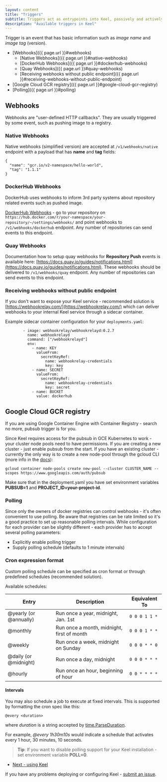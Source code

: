 ```yaml
--- 
layout: content 
title: "Triggers" 
subtitle: Triggers act as entrypoints into Keel, passively and actively (polling) checking for new images
description: "Available triggers in Keel"
---
```


Trigger is an event that has basic information such as _image name_ and _image tag_ (version).

- [Webhooks]({{ page.url }}#webhooks)
  * [Native Webhooks]({{ page.url }}#native-webhooks)
  * [DockerHub Webhooks]({{ page.url }}#dockerhub-webhooks)
  * [Quay Webhooks]({{ page.url }}#quay-webhooks)
  * [Receiving webhooks without public endpoint]({{ page.url }}#receiving-webhooks-without-public-endpoint)
- [Google Cloud GCR registry]({{ page.url }}#google-cloud-gcr-registry) 
- [Polling]({{ page.url }}#polling)

## Webhooks

Webhooks are "user-defined HTTP callbacks". They are usually triggered by some event, such as pushing image to a registry.

###  Native Webhooks

Native webhooks (simplified version) are accepted at `/v1/webhooks/native` endpoint with a payload that has __name__ and __tag__ fields: 

```
{
  "name": "gcr.io/v2-namespace/hello-world", 
  "tag": "1.1.1"
}
```

### DockerHub Webhooks

DockerHub uses webhooks to inform 3rd party systems about repository related events such as pushed image.

[DockerHub Webhooks](https://docs.docker.com/docker-hub/webhooks/) - go to your repository on 
`https://hub.docker.com/r/your-namespace/your-repository/~/settings/webhooks/` and point webhooks
to `/v1/webhooks/dockerhub` endpoint. Any number of repositories 
can send events to this endpoint.


### Quay Webhooks 

Documentation how to setup quay webhooks for __Repository Push__ events is available here: [https://docs.quay.io/guides/notifications.html](https://docs.quay.io/guides/notifications.html). These webhooks should be delivered to `/v1/webhooks/quay` endpoint. Any number of repositories 
can send events to this endpoint.


### Receiving webhooks without public endpoint

If you don't want to expose your Keel service - recommended solution is [https://webhookrelay.com/](https://webhookrelay.com/) which can deliver webhooks to your internal Keel service through a sidecar container.

Example sidecar container configuration for your `deployments.yaml`:

```
        - image: webhookrelay/webhookrelayd:0.2.7
          name: webhookrelayd
          command: ["/webhookrelayd"]
          env:                         
            - name: KEY
              valueFrom:
                secretKeyRef:
                  name: webhookrelay-credentials
                  key: key                
            - name: SECRET
              valueFrom:
                secretKeyRef:
                  name: webhookrelay-credentials
                  key: secret
            - name: BUCKET
              value: dockerhub      
```

## Google Cloud GCR registry

If you are using Google Container Engine with Container Registry - search no more, pubsub trigger is for you.

Since Keel requires access for the pubsub in GCE Kubernetes to work - your cluster node pools need to have permissions. If you are creating a new cluster - just enable pubsub from the start. If you have an existing cluster - currently the only way is to create a new node-pool through the gcloud CLI (more info in the [docs](https://cloud.google.com/sdk/gcloud/reference/container/node-pools/create?hl=en_US&_ga=1.2114551.650086469.1487625651)):

```
gcloud container node-pools create new-pool --cluster CLUSTER_NAME --scopes https://www.googleapis.com/auth/pubsub
``` 

Make sure that in the deployment.yaml you have set environment variables __PUBSUB=1__ and __PROJECT_ID=your-project-id__. 


### Polling

Since only the owners of docker registries can control webhooks - it's often convenient to use
polling. Be aware that registries can be rate limited so it's a good practice to set up reasonable polling intervals.
While configuration for each provider can be slightly different - each provider has to accept several polling parameters:

* Explicitly enable polling trigger
* Supply polling schedule (defaults to 1 minute intervals)

### Cron expression format

Custom polling schedule can be specified as cron format or through predefined schedules (recommended solution). 

Available schedules:


Entry                  | Description                                | Equivalent To
-----                  | -----------                                | -------------
@yearly (or @annually) | Run once a year, midnight, Jan. 1st        | `0 0 0 1 1 *`
@monthly               | Run once a month, midnight, first of month | `0 0 0 1 * *`
@weekly                | Run once a week, midnight on Sunday        | `0 0 0 * * 0`
@daily (or @midnight)  | Run once a day, midnight                   | `0 0 0 * * *`
@hourly                | Run once an hour, beginning of hour        | `0 0 * * * *`


#### Intervals

You may also schedule a job to execute at fixed intervals. This is supported by formatting the cron spec like this:

`@every <duration>`

where _duration_ is a string accepted by [time.ParseDuration](http://golang.org/pkg/time/#ParseDuration).

For example, _@every 1h30m10s_ would indicate a schedule that activates every 1 hour, 30 minutes, 10 seconds.


> **Tip**: If you want to disable polling support for your Keel installation - set environment variable
__POLL=0__.


<ul class="actions">
  <li><a href="/user-guide" class="button big">Next - using Keel</a></li>
</ul>

If you have any problems deploying or configuring Keel - [submit an issue](https://github.com/rusenask/keel/issues).